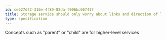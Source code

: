 ```yaml
---
id: ce627d72-316e-4f89-82da-f006bc607417
title: Storage service should only worry about links and direction of links for node retrieval purposes
type: specification
---
```


Concepts such as "parent" or "child" are for higher-level services
